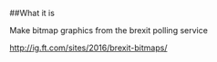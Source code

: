 ##What it is

Make bitmap graphics from the brexit polling service

http://ig.ft.com/sites/2016/brexit-bitmaps/